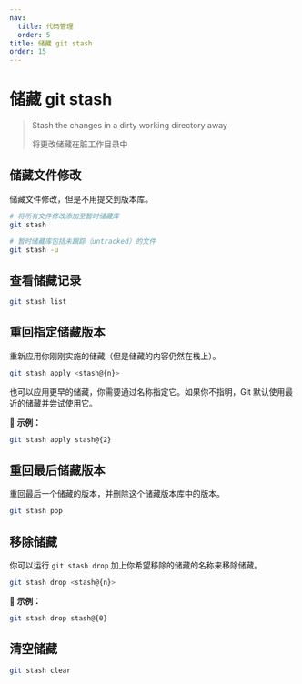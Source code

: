 ```yaml
---
nav:
  title: 代码管理
  order: 5
title: 储藏 git stash
order: 15
---
```


# 储藏 git stash

> Stash the changes in a dirty working directory away
>
> 将更改储藏在脏工作目录中

## 储藏文件修改

储藏文件修改，但是不用提交到版本库。

```bash
# 将所有文件修改添加至暂时储藏库
git stash

# 暂时储藏库包括未跟踪（untracked）的文件
git stash -u
```

## 查看储藏记录

```bash
git stash list
```

## 重回指定储藏版本

重新应用你刚刚实施的储藏（但是储藏的内容仍然在栈上）。

```bash
git stash apply <stash@{n}>
```

也可以应用更早的储藏，你需要通过名称指定它。如果你不指明，Git 默认使用最近的储藏并尝试使用它。

📍 **示例：**

```bash
git stash apply stash@{2}
```

## 重回最后储藏版本

重回最后一个储藏的版本，并删除这个储藏版本库中的版本。

```bash
git stash pop
```

## 移除储藏

你可以运行 `git stash drop` 加上你希望移除的储藏的名称来移除储藏。

```bash
git stash drop <stash@{n}>
```

📍 **示例：**

```bash
git stash drop stash@{0}
```

## 清空储藏

```bash
git stash clear
```
